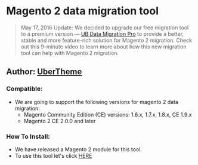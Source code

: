 # Magento 2 data migration tool #

> May 17, 2016 Update: We decided to upgrade our free migration tool to a premium version — [UB Data Migration Pro](https://www.ubertheme.com/magento-news/magento-2-migration-tool-and-migration-service/) to provide a better, stable and more feature-rich solution for Magento 2 migration. Check out this 9-minute video to learn more about how this new migration tool can help with Magento 2 migration.

## Author: <a href="http://www.ubertheme.com" target="_blank" title="UberTheme">UberTheme</a>

### Compatible: ###
- We are going to support the following versions for magento 2 data migration:
    + Magento Community Edition (CE) versions: 1.6.x, 1.7.x, 1.8.x, CE 1.9.x
    + Magento 2 CE 2.0.0 and later

### How To Install: ###
- We have released a Magento 2 module for this tool.
- To use this tool let's click <a href="https://github.com/ubertheme/module-ubdatamigration/blob/master/README.md" title="How to install magento 2 data migration tool">HERE</a>


